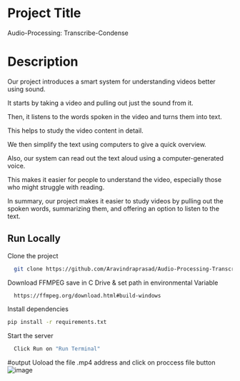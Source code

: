 
# Project Title

Audio-Processing: Transcribe-Condense

# Description 

Our project introduces a smart system for understanding videos better using sound.

It starts by taking a video and pulling out just the sound from it.

Then, it listens to the words spoken in the video and turns them into text.

This helps to study the video content in detail.

We then simplify the text using computers to give a quick overview.

Also, our system can read out the text aloud using a computer-generated voice.

This makes it easier for people to understand the video, especially those who might struggle with reading.

In summary, our project makes it easier to study videos by pulling out the spoken words, summarizing them, and offering an option to listen to the text.


## Run Locally

Clone the project

```bash
  git clone https://github.com/Aravindraprasad/Audio-Processing-Transcribe-Condense.git
```

Download FFMPEG save in C Drive &  set path in environmental Variable

```bash
  https://ffmpeg.org/download.html#build-windows
```

Install dependencies

```bash
pip install -r requirements.txt
```

Start the server

```bash
  Click Run on "Run Terminal"
```
#output
Uoload the file .mp4 address and click on proccess file button
![image](https://github.com/Aravindraprasad/Audio-Processing-Transcribe-Condense/assets/87301646/14b64fbf-bd0d-48a2-8a06-264cbe0912d1)

